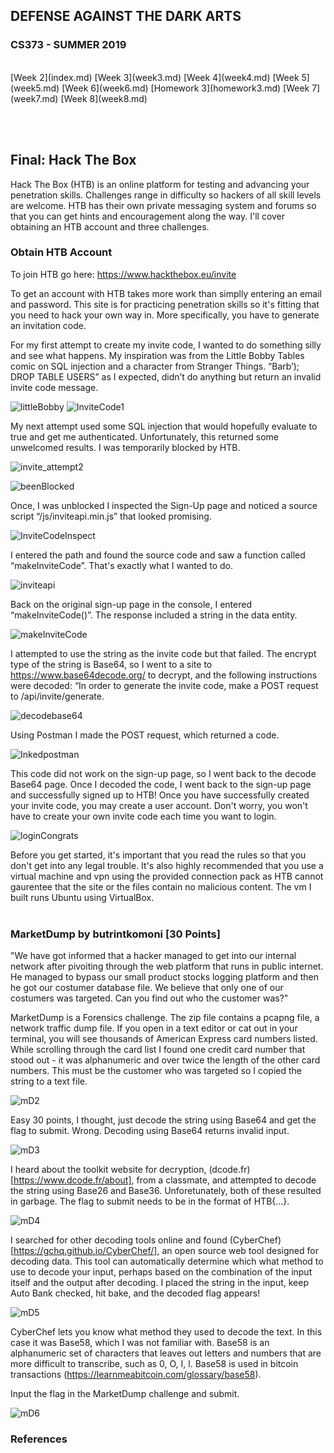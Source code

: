 
## DEFENSE AGAINST THE DARK ARTS
### CS373 - SUMMER 2019
<br>
[Week 2](index.md)  [Week 3](week3.md)  [Week 4](week4.md)  [Week 5](week5.md)  [Week 6](week6.md)  [Homework 3](homework3.md)
[Week 7](week7.md)  [Week 8](week8.md)

<br><br>
## Final: Hack The Box

Hack The Box (HTB) is an online platform for testing and advancing your penetration skills. Challenges range in difficulty so hackers of all skill levels are welcome. HTB has their own private messaging system and forums so that you can get hints and encouragement along the way. I'll cover obtaining an HTB account and three challenges.
<br>

### Obtain HTB Account

To join HTB go here:  https://www.hackthebox.eu/invite

To get an account with HTB takes more work than simplly entering an email and password. This site is for practicing penetration skills so it's fitting that you need to hack your own way in. More specifically, you have to generate an invitation code.

For my first attempt to create my invite code, I wanted to do something silly and see what happens. My inspiration was from the Little Bobby Tables comic on SQL injection and a character from Stranger Things. “Barb’); DROP TABLE USERS” as I expected, didn’t do anything but return an invalid invite code message.

![littleBobby](littleBobby.JPG) ![InviteCode1](InviteCode1.JPG)
<br>


My next attempt used some SQL injection that would hopefully evaluate to true and get me authenticated. Unfortunately, this returned some unwelcomed results. I was temporarily blocked by HTB.

![invite_attempt2](invite_attempt2.JPG)
<br>

![beenBlocked](beenBlocked.JPG)
<br>


Once, I was unblocked I inspected the Sign-Up page and noticed a source script “/js/inviteapi.min.js” that looked promising. 

![InviteCodeInspect](InviteCodeInspect.JPG)
<br>


I entered the path and found the source code and saw a function called “makeInviteCode”. That's exactly what I wanted to do.

![inviteapi](inviteapi.JPG)
<br>


Back on the original sign-up page in the console, I entered “makeInviteCode()”. The response included a string in the data entity. 
  
![makeInviteCode](makeInviteCode.JPG)
<br>


I attempted to use the string as the invite code but that failed. The encrypt type of the string is Base64, so I went to a site to https://www.base64decode.org/ to decrypt, and the following instructions were decoded: “In order to generate the invite code, make a POST request to /api/invite/generate.

![decodebase64](decodebase64.JPG)
<br>


Using Postman I made the POST request, which returned a code. 

![Inkedpostman](Inkedpostman.jpg)
<br>


This code did not work on the sign-up page, so I went back to the decode Base64 page. Once I decoded the code, I went back to the sign-up page and successfully signed up to HTB! Once you have successfully created your invite code, you may create a user account. Don't worry, you won't have to create your own invite code each time you want to login.

![loginCongrats](loginCongrats.JPG)
<br>


Before you get started, it's important that you read the rules so that you don't get into any legal trouble. It's also highly recommended that you use a virtual machine and vpn using the provided connection pack as HTB cannot gaurentee that the site or the files contain no malicious content. The vm I built runs Ubuntu using VirtualBox.
<br><br>


### MarketDump      by butrintkomoni    \[30 Points]

"We have got informed that a hacker managed to get into our internal network after pivoiting through the web platform that runs in public internet. He managed to bypass our small product stocks logging platform and then he got our costumer database file. We believe that only one of our costumers was targeted. Can you find out who the customer was?"

MarketDump is a Forensics challenge. The zip file contains a pcapng file, a network traffic dump file. If you open in a text editor or cat out in your terminal, you will see thousands of American Express card numbers listed. While scrolling through the card list I found one credit card number that stood out - it was alphanumeric and over twice the length of the other card numbers. This must be the customer who was targeted so I copied the string to a text file.

![mD2](mD2.JPG)
<br>


Easy 30 points, I thought, just decode the string using Base64 and get the flag to submit. Wrong. Decoding using Base64 returns invalid input.

![mD3](mD3.JPG)
<br>


I heard about the toolkit website for decryption, (dcode.fr)[https://www.dcode.fr/about], from a classmate, and attempted to decode the string using Base26 and Base36. Unforetunately, both of these resulted in garbage. The flag to submit needs to be in the format of HTB{...}.

![mD4](mD4.JPG)
<br>


I searched for other decoding tools online and found (CyberChef)[https://gchq.github.io/CyberChef/], an open source web tool designed for decoding data. This tool can automatically determine which what method to use to decode your input, perhaps based on the combination of the input itself and the output after decoding. I placed the string in the input, keep Auto Bank checked, hit bake, and the decoded flag appears! 

![mD5](mD5.JPG)
<br>


CyberChef lets you know what method they used to decode the text. In this case it was Base58, which I was not familiar with. Base58 is an alphanumeric set of characters that leaves out letters and numbers that are more difficult to transcribe, such as 0, O, I, l. Base58 is used in bitcoin transactions (https://learnmeabitcoin.com/glossary/base58).

Input the flag in the MarketDump challenge and submit.

![mD6](mD6.JPG)
<br>

### References



